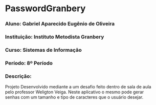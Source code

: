 <h1><b>PasswordGranbery</b></h1>
<h3>Aluno: Gabriel Aparecido Eugênio de Oliveira</h3>

<h3>Instituição: Instituto Metodista Granbery</h3>
<h3>Curso: Sistemas de Informação</h3>
<h3>Período: 8º Período</h3>


<h3>Descrição:</h3>
<p> 
  Projeto Desenvolvido mediante a um desafio feito dentro de sala de aula pelo professor Weligton Veiga. Neste aplicativo o mesmo pode gerar senhas com um tamanho e tipo de caracteres que o usuário desejar.
</p>
